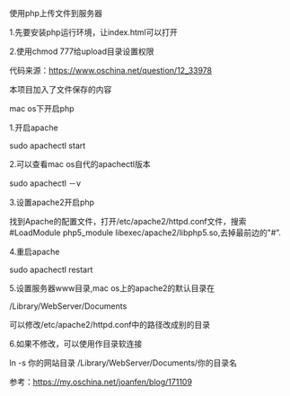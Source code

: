 使用php上传文件到服务器

1.先要安装php运行环境，让index.html可以打开

2.使用chmod 777给upload目录设置权限

代码来源：https://www.oschina.net/question/12_33978

本项目加入了文件保存的内容

mac os下开启php

1.开启apache

sudo apachectl start

2.可以查看mac os自代的apachectl版本

sudo apachectl －v

3.设置apache2开启php

找到Apache的配置文件，打开/etc/apache2/httpd.conf文件，搜索#LoadModule php5_module libexec/apache2/libphp5.so,去掉最前边的"#”.

4.重启apache

sudo apachectl restart

5.设置服务器www目录,mac os上的apache2的默认目录在

/Library/WebServer/Documents

可以修改/etc/apache2/httpd.conf中的路径改成别的目录

6.如果不修改，可以使用作目录软连接

ln -s 你的网站目录 /Library/WebServer/Documents/你的目录名

参考：https://my.oschina.net/joanfen/blog/171109
